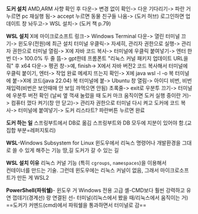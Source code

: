**도커 설치**
AMD,ARM 사향 확인 후 다운-> 변경 없이 확인-> 다운 기다리기-> 파란 거 누르면 pc 재실행 됨-> accept 누르면 동물 친구들 나옴-> (도커 허브) 로그인하면 업데이트 창 놔두고-> WSL 설치->
(도커 책 p.79)

**WSL 설치**
X에 마이크로소프트 링크-> Windows Terminal 다운-> 열린 터미널 끄기-> 윈도우(전원)에 최근 설치 터미널 우클릭-> 자세히, 관리자 권한으로 실행-> 관리자 권한으로 터미널 열림-> X에 자바 코드 복사-> 터미널에 우클릭 붙여넣기-> 엔터 한 번 더-> 100.0% 두 줄 뜸-> gpt한테 프롬폰트 "리눅스 커널 패키지 업데이트 URL을 줘" 후 x64 다운-> 펭귄 창->예, finish-> X에서 자바 버전2 코드 복사해서 터미널에 우클릭 붙이기, 엔터-> 작업 완료 메세지 뜨는지 확인-> X에 java wsl -l -o 복 터미널에 붙->X에 코드(java 22.04) 복 터미널에 붙-> Ubuntu 창 열림-> 아이디 비번, 비번 재입력(비번은 보안때매 안 보임 까먹으면 안됨) 초록줄-> exit로 우분투 끄기-> 터미널에 우분투 버전 확인 (날씨 옆 꺽새 눌렀을 때 도커 마크 움직이면 도커 실행 중이란 거)-> 컴퓨터 껐다 켜기(창 안 닫고)-> 관리자 권한으로 터미널 다시 켜고 도커에 코드 복사-> 터미널에 붙여넣기-> 도커 리스타트? 파란버튼 누르면 완료

**도커 하는 일**
스프링부트에서 DB로 옮김
스프링부트와 DB 모두에 지분이 있어야 함.(교집합 부분=레퍼지토리)

**WSL**-Windows Subsystem for Linux
윈도우에서 리눅스 명령어나 개발환경을 그대로 쓸 수 있게 해주는 기능
땅,길 도커가 갈 수 있는 길

**WSL 설치 이유**
리눅스 커널 기능 (특히 `cgroups`, `namespaces`)을 이용해서  
컨테이너를 만드는 기술. 그런데 윈도우에는 리눅스 커널이 없음, 그래서 마이크로소프트가 만든 게 WSL2

**PowerShell(파워쉘)**- 윈도우 거
Windows 전용 고급 셸-CMD보다 훨씬 강력하고 유연
껍데기(경계선)
랑 연결된 선- 터미널(리눅스에서 봤을 때/리눅스에서 움직이는 거)
==도커가 커멘드(cmd)에서 파워쉘을 통과하면서 터미널로 감==